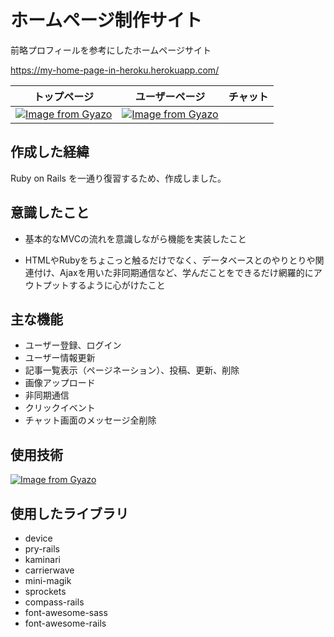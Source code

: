 # ホームページ制作サイト
前略プロフィールを参考にしたホームページサイト

https://my-home-page-in-heroku.herokuapp.com/

|トップページ|ユーザーページ|チャット|
|---|---|---|
|[![Image from Gyazo](https://i.gyazo.com/a63e4d18eb0da054fd17247b039231fa.gif)](https://gyazo.com/a63e4d18eb0da054fd17247b039231fa)|[![Image from Gyazo](https://i.gyazo.com/0f4ad400c9bd16feeea8c5501710ef12.gif)](https://gyazo.com/0f4ad400c9bd16feeea8c5501710ef12)||




## 作成した経緯
Ruby on Rails を一通り復習するため、作成しました。

## 意識したこと

- 基本的なMVCの流れを意識しながら機能を実装したこと

- HTMLやRubyをちょこっと触るだけでなく、データベースとのやりとりや関連付け、Ajaxを用いた非同期通信など、学んだことをできるだけ網羅的にアウトプットするように心がけたこと
## 主な機能

- ユーザー登録、ログイン
- ユーザー情報更新
- 記事一覧表示（ページネーション）、投稿、更新、削除
- 画像アップロード
- 非同期通信
- クリックイベント
- チャット画面のメッセージ全削除



## 使用技術
[![Image from Gyazo](https://i.gyazo.com/258db6ffdd0fe3f61849e75029dafb0e.png)](https://gyazo.com/258db6ffdd0fe3f61849e75029dafb0e)

## 使用したライブラリ

- device
- pry-rails
- kaminari
- carrierwave
- mini-magik
- sprockets
- compass-rails
- font-awesome-sass
- font-awesome-rails
